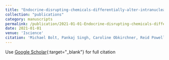 ```yaml
---
title: "Endocrine-disrupting-chemicals-differentially-alter-intranuclear-dynamics-and-transcriptional-activation-of-estrogen-receptor-$alpha$"
collection: "publications"
category: manuscripts
permalink: /publication/2021-01-01-Endocrine-disrupting-chemicals-differentially-alter-intranuclear-dynamics-and-transcriptional-activation-of-estrogen-receptor-alpha
date: 2021-01-01
venue: 'Iscience'
citation: 'Michael Bolt, Pankaj Singh, Caroline Obkirchner, Reid Powell, Maureen Mancini, Adam Szafran, Fabio Stossi, Michael Mancini. &quot;Endocrine-disrupting-chemicals-differentially-alter-intranuclear-dynamics-and-transcriptional-activation-of-estrogen-receptor-$alpha$.&quot; Iscience, 2021.'
---
```


Use [Google Scholar](https://scholar.google.com/scholar?q=Endocrine+disrupting+chemicals+differentially+alter+intranuclear+dynamics+and+transcriptional+activation+of+estrogen+receptor+$alpha$){:target="_blank"} for full citation